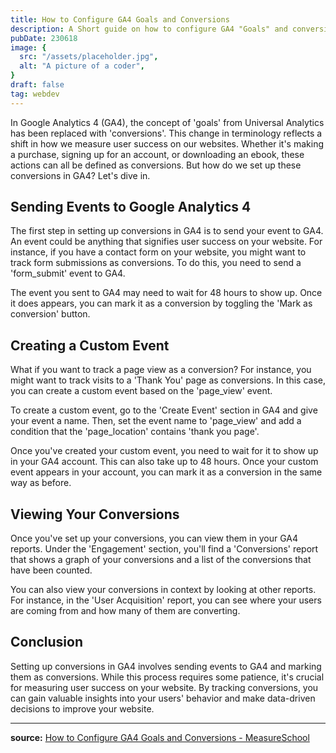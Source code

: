 ```yaml
---
title: How to Configure GA4 Goals and Conversions
description: A Short guide on how to configure GA4 "Goals" and conversion. Setting up custom events and how to view it.
pubDate: 230618
image: {
  src: "/assets/placeholder.jpg",
  alt: "A picture of a coder",
}
draft: false
tag: webdev
---
```


In Google Analytics 4 (GA4), the concept of 'goals' from Universal Analytics has been replaced with 'conversions'. This change in terminology reflects a shift in how we measure user success on our websites. Whether it's making a purchase, signing up for an account, or downloading an ebook, these actions can all be defined as conversions. But how do we set up these conversions in GA4? Let's dive in.

## Sending Events to Google Analytics 4
The first step in setting up conversions in GA4 is to send your event to GA4. An event could be anything that signifies user success on your website. For instance, if you have a contact form on your website, you might want to track form submissions as conversions. To do this, you need to send a 'form_submit' event to GA4.

The event you sent to GA4 may need to wait for 48 hours to show up. Once it does appears, you can mark it as a conversion by toggling the 'Mark as conversion' button.

## Creating a Custom Event
What if you want to track a page view as a conversion? For instance, you might want to track visits to a 'Thank You' page as conversions. In this case, you can create a custom event based on the 'page_view' event.

To create a custom event, go to the 'Create Event' section in GA4 and give your event a name. Then, set the event name to 'page\_view' and add a condition that the 'page\_location' contains 'thank you page'.

Once you've created your custom event, you need to wait for it to show up in your GA4 account. This can also take up to 48 hours. Once your custom event appears in your account, you can mark it as a conversion in the same way as before.

## Viewing Your Conversions
Once you've set up your conversions, you can view them in your GA4 reports. Under the 'Engagement' section, you'll find a 'Conversions' report that shows a graph of your conversions and a list of the conversions that have been counted.

You can also view your conversions in context by looking at other reports. For instance, in the 'User Acquisition' report, you can see where your users are coming from and how many of them are converting.

## Conclusion
Setting up conversions in GA4 involves sending events to GA4 and marking them as conversions. While this process requires some patience, it's crucial for measuring user success on your website. By tracking conversions, you can gain valuable insights into your users' behavior and make data-driven decisions to improve your website.

---

**source:** [How to Configure GA4 Goals and Conversions - MeasureSchool](https://www.youtube.com/watch?v=G-UWyCMnTsU)